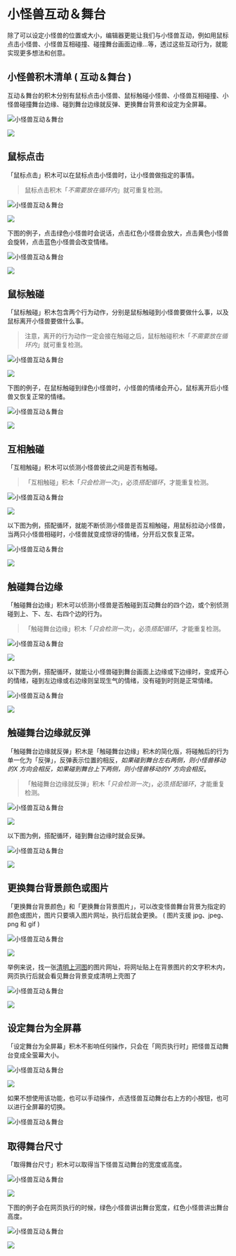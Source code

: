 # 小怪兽互动＆舞台

除了可以设定小怪兽的位置或大小，编辑器更能让我们与小怪兽互动，例如用鼠标点击小怪兽、小怪兽互相碰撞、碰撞舞台画面边缘...等，透过这些互动行为，就能实现更多想法和创意。

## 小怪兽积木清单 ( 互动＆舞台 )

互动＆舞台的积木分别有鼠标点击小怪兽、鼠标触碰小怪兽、小怪兽互相碰撞、小怪兽碰撞舞台边缘、碰到舞台边缘就反弹、更换舞台背景和设定为全屏幕。

![小怪兽互动＆舞台](https://raw.githubusercontent.com/junhuanchen/test_repository/master/bpi-web/tutorials/images/zh-tw/docs/webbit/monster/event-01.jpg)


![](https://codimd.s3.shivering-isles.com/demo/uploads/upload_22ad1fbb11bb02a0451bcefc1c3d438a.png)



## 鼠标点击

「鼠标点击」积木可以在鼠标点击小怪兽时，让小怪兽做指定的事情。

> 鼠标点击积木「*不需要放在循环内*」就可重复检测。

![小怪兽互动＆舞台](https://raw.githubusercontent.com/junhuanchen/test_repository/master/bpi-web/tutorials/images/zh-tw/docs/webbit/monster/event-02.jpg)


![](https://codimd.s3.shivering-isles.com/demo/uploads/upload_bd5d493660fdf95650cfd71875b09f68.png)


下图的例子，点击绿色小怪兽时会说话，点击红色小怪兽会放大，点击黄色小怪兽会旋转，点击蓝色小怪兽会改变情绪。

![小怪兽互动＆舞台](https://raw.githubusercontent.com/junhuanchen/test_repository/master/bpi-web/tutorials/images/zh-tw/docs/webbit/monster/event-03.gif)


![](https://codimd.s3.shivering-isles.com/demo/uploads/upload_01dec97bec74d2853d1b48210ac59e27.gif)


## 鼠标触碰

「鼠标触碰」积木包含两个行为动作，分别是鼠标触碰到小怪兽要做什么事，以及鼠标离开小怪兽要做什么事。

> 注意，离开的行为动作一定会接在触碰之后，鼠标触碰积木「*不需要放在循环内*」就可重复检测。

![小怪兽互动＆舞台](https://raw.githubusercontent.com/junhuanchen/test_repository/master/bpi-web/tutorials/images/zh-tw/docs/webbit/monster/event-04.jpg)


![](https://codimd.s3.shivering-isles.com/demo/uploads/upload_6eee2e14f316f79216ef294e531284c1.png)



下图的例子，在鼠标触碰到绿色小怪兽时，小怪兽的情绪会开心，鼠标离开后小怪兽又恢复正常的情绪。

![小怪兽互动＆舞台](https://raw.githubusercontent.com/junhuanchen/test_repository/master/bpi-web/tutorials/images/zh-tw/docs/webbit/monster/event-05.gif)

![](https://codimd.s3.shivering-isles.com/demo/uploads/upload_bd4c4a7f42b86231ee1d30f7da6d1681.gif)


## 互相触碰

「互相触碰」积木可以侦测小怪兽彼此之间是否有触碰。

>「互相触碰」积木「*只会检测一次*」，必须*搭配循环*，才能重复检测。

![小怪兽互动＆舞台](https://raw.githubusercontent.com/junhuanchen/test_repository/master/bpi-web/tutorials/images/zh-tw/docs/webbit/monster/event-06.jpg)

![](https://codimd.s3.shivering-isles.com/demo/uploads/upload_eab6bd21822786b42a47fe7afd4e3edc.png)



以下图为例，搭配循环，就能不断侦测小怪兽是否互相触碰，用鼠标拉动小怪兽，当两只小怪兽相碰时，小怪兽就变成惊讶的情绪，分开后又恢复正常。

![小怪兽互动＆舞台](https://raw.githubusercontent.com/junhuanchen/test_repository/master/bpi-web/tutorials/images/zh-tw/docs/webbit/monster/event-07.gif)

![](https://codimd.s3.shivering-isles.com/demo/uploads/upload_0461e5cefb97da7c5ff8b5a221754ac9.gif)


## 触碰舞台边缘

「触碰舞台边缘」积木可以侦测小怪兽是否触碰到互动舞台的四个边，或个别侦测碰到上、下、左、右四个边的行为。

>「触碰舞台边缘」积木「*只会检测一次*」，必须*搭配循环*，才能重复检测。

![小怪兽互动＆舞台](https://raw.githubusercontent.com/junhuanchen/test_repository/master/bpi-web/tutorials/images/zh-tw/docs/webbit/monster/event-08.jpg)

![](https://codimd.s3.shivering-isles.com/demo/uploads/upload_d046836899bee6928e3cb4e801b7c6a2.png)




以下图为例，搭配循环，就能让小怪兽碰到舞台画面上边缘或下边缘时，变成开心的情绪，碰到左边缘或右边缘则呈现生气的情绪，没有碰到时则是正常情绪。

![小怪兽互动＆舞台](https://raw.githubusercontent.com/junhuanchen/test_repository/master/bpi-web/tutorials/images/zh-tw/docs/webbit/monster/event-09.gif)


![](https://codimd.s3.shivering-isles.com/demo/uploads/upload_0f0ad808511ed872947faef7ccc14f2f.gif)


## 触碰舞台边缘就反弹

「触碰舞台边缘就反弹」积木是「触碰舞台边缘」积木的简化版，将碰触后的行为单一化为「反弹」，反弹表示位置的相反，*如果碰到舞台左右两侧，则小怪兽移动的X 方向会相反，如果碰到舞台上下两侧，则小怪兽移动的Y 方向会相反*。

>「触碰舞台边缘就反弹」积木「*只会检测一次*」，必须*搭配循环*，才能重复检测。

![小怪兽互动＆舞台](https://raw.githubusercontent.com/junhuanchen/test_repository/master/bpi-web/tutorials/images/zh-tw/docs/webbit/monster/event-10.jpg)

![](https://codimd.s3.shivering-isles.com/demo/uploads/upload_9cc804bee48cd25db97ef0415aa5de8d.png)



以下图为例，搭配循环，碰到舞台边缘时就会反弹。

![小怪兽互动＆舞台](https://raw.githubusercontent.com/junhuanchen/test_repository/master/bpi-web/tutorials/images/zh-tw/docs/webbit/monster/event-11.gif)

![](https://codimd.s3.shivering-isles.com/demo/uploads/upload_2054073407edffc93259cee64ea8d559.gif)


## 更换舞台背景颜色或图片

「更换舞台背景颜色」和「更换舞台背景图片」，可以改变怪兽舞台背景为指定的颜色或图片，图片只要填入图片网址，执行后就会更换。 ( 图片支援 jpg、jpeg、png 和 gif )

![小怪兽互动＆舞台](https://raw.githubusercontent.com/junhuanchen/test_repository/master/bpi-web/tutorials/images/zh-tw/docs/webbit/monster/event-12.jpg)

![](https://codimd.s3.shivering-isles.com/demo/uploads/upload_a0ffebb197b6a1b7e624df95575db57e.png)



举例来说，找一张[清明上河图](https://theme.npm.edu.tw/opendata/att/collectionPic/04015934/17024347.jpg#_blank)的图片网址，将网址贴上在背景图片的文字积木内，网页执行后就会看见舞台背景变成清明上壳图了

![小怪兽互动＆舞台](https://raw.githubusercontent.com/junhuanchen/test_repository/master/bpi-web/tutorials/images/zh-tw/docs/webbit/monster/event-13.jpg)

![](https://codimd.s3.shivering-isles.com/demo/uploads/upload_0a5192dcef98295928291f37dc3aa941.png)



## 设定舞台为全屏幕

「设定舞台为全屏幕」积木不影响任何操作，只会在「网页执行时」把怪兽互动舞台变成全萤幕大小。

![小怪兽互动＆舞台](https://raw.githubusercontent.com/junhuanchen/test_repository/master/bpi-web/tutorials/images/zh-tw/docs/webbit/monster/event-14.jpg)

![](https://codimd.s3.shivering-isles.com/demo/uploads/upload_c7f81fc1821ae721f0a1ae538cf657d7.png)




如果不想使用该功能，也可以手动操作，点选怪兽互动舞台右上方的小按钮，也可以进行全屏幕的切换。

![小怪兽互动＆舞台](https://raw.githubusercontent.com/junhuanchen/test_repository/master/bpi-web/tutorials/images/zh-tw/docs/webbit/monster/event-15.jpg)


## 取得舞台尺寸

「取得舞台尺寸」积木可以取得当下怪兽互动舞台的宽度或高度。

![小怪兽互动＆舞台](https://raw.githubusercontent.com/junhuanchen/test_repository/master/bpi-web/tutorials/images/zh-tw/docs/webbit/monster/event-16.jpg)


![](https://codimd.s3.shivering-isles.com/demo/uploads/upload_3f0c3896ee92a0b281e3cb96344ac1f5.png)


下图的例子会在网页执行的时候，绿色小怪兽讲出舞台宽度，红色小怪兽讲出舞台高度。

![小怪兽互动＆舞台](https://raw.githubusercontent.com/junhuanchen/test_repository/master/bpi-web/tutorials/images/zh-tw/docs/webbit/monster/event-17.jpg)

![](https://codimd.s3.shivering-isles.com/demo/uploads/upload_990e0968794979db21161874e12d667e.png)


